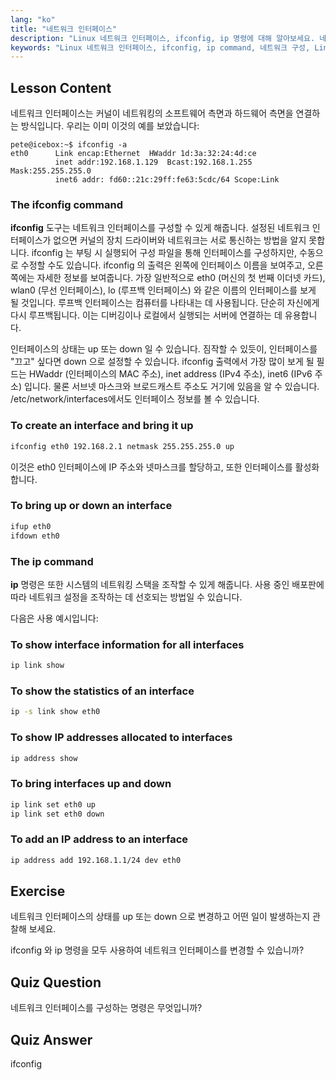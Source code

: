 ```yaml
---
lang: "ko"
title: "네트워크 인터페이스"
description: "Linux 네트워크 인터페이스, ifconfig, ip 명령에 대해 알아보세요. 네트워크 설정을 구성하고 관리하는 방법을 이해하세요. Linux 네트워킹 여정을 시작하세요!"
keywords: "Linux 네트워크 인터페이스, ifconfig, ip command, 네트워크 구성, Linux 네트워킹, 초보자, 튜토리얼, 가이드"
---
```


## Lesson Content

네트워크 인터페이스는 커널이 네트워킹의 소프트웨어 측면과 하드웨어 측면을 연결하는 방식입니다. 우리는 이미 이것의 예를 보았습니다:

```plaintext
pete@icebox:~$ ifconfig -a
eth0      Link encap:Ethernet  HWaddr 1d:3a:32:24:4d:ce
          inet addr:192.168.1.129  Bcast:192.168.1.255  Mask:255.255.255.0
          inet6 addr: fd60::21c:29ff:fe63:5cdc/64 Scope:Link
```

### The ifconfig command

**ifconfig** 도구는 네트워크 인터페이스를 구성할 수 있게 해줍니다. 설정된 네트워크 인터페이스가 없으면 커널의 장치 드라이버와 네트워크는 서로 통신하는 방법을 알지 못합니다. ifconfig 는 부팅 시 실행되어 구성 파일을 통해 인터페이스를 구성하지만, 수동으로 수정할 수도 있습니다. ifconfig 의 출력은 왼쪽에 인터페이스 이름을 보여주고, 오른쪽에는 자세한 정보를 보여줍니다. 가장 일반적으로 eth0 (머신의 첫 번째 이더넷 카드), wlan0 (무선 인터페이스), lo (루프백 인터페이스) 와 같은 이름의 인터페이스를 보게 될 것입니다. 루프백 인터페이스는 컴퓨터를 나타내는 데 사용됩니다. 단순히 자신에게 다시 루프백됩니다. 이는 디버깅이나 로컬에서 실행되는 서버에 연결하는 데 유용합니다.

인터페이스의 상태는 up 또는 down 일 수 있습니다. 짐작할 수 있듯이, 인터페이스를 "끄고" 싶다면 down 으로 설정할 수 있습니다. ifconfig 출력에서 가장 많이 보게 될 필드는 HWaddr (인터페이스의 MAC 주소), inet address (IPv4 주소), inet6 (IPv6 주소) 입니다. 물론 서브넷 마스크와 브로드캐스트 주소도 거기에 있음을 알 수 있습니다. /etc/network/interfaces에서도 인터페이스 정보를 볼 수 있습니다.

### To create an interface and bring it up

```bash
ifconfig eth0 192.168.2.1 netmask 255.255.255.0 up
```

이것은 eth0 인터페이스에 IP 주소와 넷마스크를 할당하고, 또한 인터페이스를 활성화합니다.

### To bring up or down an interface

```bash
ifup eth0
ifdown eth0
```

### The ip command

**ip** 명령은 또한 시스템의 네트워킹 스택을 조작할 수 있게 해줍니다. 사용 중인 배포판에 따라 네트워크 설정을 조작하는 데 선호되는 방법일 수 있습니다.

다음은 사용 예시입니다:

### To show interface information for all interfaces

```bash
ip link show
```

### To show the statistics of an interface

```bash
ip -s link show eth0
```

### To show IP addresses allocated to interfaces

```bash
ip address show
```

### To bring interfaces up and down

```bash
ip link set eth0 up
ip link set eth0 down
```

### To add an IP address to an interface

```bash
ip address add 192.168.1.1/24 dev eth0
```

## Exercise

네트워크 인터페이스의 상태를 up 또는 down 으로 변경하고 어떤 일이 발생하는지 관찰해 보세요.

ifconfig 와 ip 명령을 모두 사용하여 네트워크 인터페이스를 변경할 수 있습니까?

## Quiz Question

네트워크 인터페이스를 구성하는 명령은 무엇입니까?

## Quiz Answer

ifconfig
